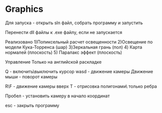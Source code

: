 # Graphics

Для запуска - открыть sln файл, собрать программу и запустить

Перенести dll файлы к .exe файлу, если не запускается


Реализовано 
1)Попиксельный расчет освещенности
2)Освещение по модели Кука-Торренса (шар)
3)Зеркальная грань (пол)
4) Карта нормалей (плоскость)
5) Паралакс эффект (плоскость)

Управление
Только на английской раскладке

Q - включить\выключить курсор
wasd - движение камеры
Движение мыши - поворот камеры

R\F - движение камеры вверх
T - отрисовка полигонами\ только ребра

Пробел - установить камеру в начало координат

esc - закрыть программу
